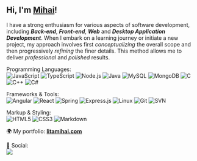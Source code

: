 ## Hi, I'm [Mihai](https://litamihai.github.io/Website-Portfolio/)!

I have a strong enthusiasm for various aspects of software development, including ***Back-end***, ***Front-end***, ***Web*** and ***Desktop Application Development***. When I embark on a learning journey or initiate a new project, my approach involves first *conceptualizing* the overall scope and then progressively *refining* the finer details. This method allows me to deliver *professional* and *polished* results.</h3>

Programming Languages:<br/>
![JavaScript](https://img.shields.io/badge/JavaScript-555555?style=flat&logo=javascript)
![TypeScript](https://img.shields.io/badge/TypeScript-555555?style=flat&logo=typescript)
![Node.js](https://img.shields.io/badge/Node.js-555555?style=flat&logo=nodejs)
![Java](https://img.shields.io/badge/Java-555555?style=flat&logo=java)
![MySQL](https://img.shields.io/badge/MySQL-555555?style=flat&logo=mysql)
![MongoDB](https://img.shields.io/badge/MongoDB-555555?style=flat&logo=mongodb)
![C](https://img.shields.io/badge/C-555555?style=flat&logo=c)
![C++](https://img.shields.io/badge/C++-555555?style=flat&logo=cplusplus)
![C#](https://img.shields.io/badge/CSharp-555555?style=flat&logo=csharp)


Frameworks & Tools:<br/>
![Angular](https://img.shields.io/badge/Angular-444444?style=flat&logo=angular)
![React](https://img.shields.io/badge/React-444444?style=flat&logo=react)
![Spring](https://img.shields.io/badge/Spring-444444?style=flat&logo=spring)
![Express.js](https://img.shields.io/badge/Express.js-444444?style=flat&logo=express)
![Linux](https://img.shields.io/badge/Linux-444444?style=flat&logo=linux&logoColor=FCC624)
![Git](https://img.shields.io/badge/Git-444444?style=flat&logo=git&logoColor=F05032)
![SVN](https://img.shields.io/badge/SVN-444444?style=flat&logo=svn)

Markup & Styling:<br/>
![HTML5](https://img.shields.io/badge/HTML5-555555?style=flat&logo=html5)
![CSS3](https://img.shields.io/badge/CSS3-555555?style=flat&logo=css3)
![Markdown](https://img.shields.io/badge/Markdown-555555?style=flat&logo=markdown)

🌍 My portfolio: **[litamihai.com](https://litamihai.github.io/Portfolio-Website/)**

🥂 Social:<br/>
<a href="https://www.linkedin.com/in/mihai-lita-659909227/" target="_blank"><img align="center" src="https://img.shields.io/badge/LinkedIn-0077B5?style=flat&logo=linkedin" /></a>
